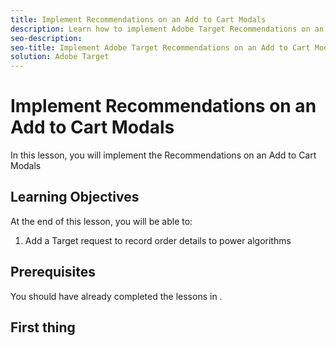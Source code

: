```yaml
---
title: Implement Recommendations on an Add to Cart Modals
description: Learn how to implement Adobe Target Recommendations on an Add to Cart Modals.
seo-description:
seo-title: Implement Adobe Target Recommendations on an Add to Cart Modals
solution: Adobe Target
---
```


# Implement Recommendations on an Add to Cart Modals

In this lesson, you will implement the Recommendations on an Add to Cart Modals

## Learning Objectives

At the end of this lesson, you will be able to:

1. Add a Target request to record order details to power algorithms

## Prerequisites

You should have already completed the lessons in .

## First thing